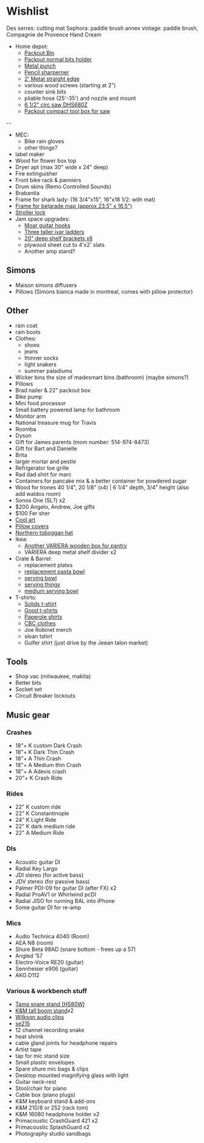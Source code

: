# Wishlist

Des serres: cutting mat
Sephora: paddle brush
annex vintage: paddle brush, Compagnie de Provence Hand Cream

- Home depot:
  - [Packout Bin](https://www.homedepot.ca/product/milwaukee-tool-packout-18-6-inch-50-lb-capacity-tool-storage-crate-bin/1001515066)
  - [Packout normal bits holder](https://www.homedepot.ca/product/milwaukee-tool-packout-11-compartment-small-parts-organizer/1001109996)
  - [Metal punch](https://www.homedepot.ca/product/dynamic-tools-automatic-centre-punch-5-inch-long/1001552126)
  - [Pencil sharperner](https://www.homedepot.ca/product/c-h-hanson-pencil-crayon-sharpener/1000116394)
  - [2' Metal straight edge](https://www.homedepot.ca/product/empire-48-in-aluminum-straight-edge/1000812861)
  - various wood screws (starting at 2")
  - counter sink bits
  - pliable hose (25'-35') and nozzle and mount
  - [6 1/2" circ saw DHS680Z](https://www.rona.ca/en/cordless-circular-saw-6-1-2-18-v-11975400)
  - [Packout compact tool box for saw](https://www.homedepot.ca/product/milwaukee-tool-packout-10-inch-hard-tool-box/1001528466)

--

- MEC:
  - Bike rain gloves
  - other things?
- label maker
- Wood for flower box top
- Dryer apt (max 30" wide x 24" deep)
- Fire extinguisher
- Front bike rack & panniers
- Drum skins (Remo Controlled Sounds)
- Brabantia
- Frame for shark lady: (16 3/4"x15", 16"x18 1/2: with mat)
- [Frame for belgrade map (approx 23.5" x 16.5")](https://www.arttoframe.com/23x15-Satin-White-Frame-picture-frame/FRBW26074?page_type=E)
- [Stroller lock](https://www.amazon.ca/Combinations-Anti-Theft-Bicycle-Pocket-Orange/dp/B085Y4FV3F/)
- Jam space upgrades:
  - [Moar guitar hooks](https://www.amazon.ca/Guitar-Ohuhu-Electric-Acoustic-Ukulele/dp/B07ZCJ2XD2/)
  - [Three taller ivar ladders](https://www.ikea.com/ca/en/p/ivar-side-unit-87489409/)
  - [20" deep shelf brackets x6](https://www.homedepot.ca/product/everbilt-20-inch-heavy-duty-bracket-in-white/1000676069)
  - plywood sheet cut to 4'x2' slats
  - Another amp stand?

## Simons

- Maison simons diffusers
- Pillows (Simons bianca made in montreal, comes with pillow protector)

## Other

- rain coat
- rain boots
- Clothes:
  - shoes
  - jeans
  - thinner socks
  - light snakers
  - summer paladiums
- Wicker bins the size of madesmart bins (bathroom) (maybe simons?)
- Pillows
- Brad nailer & 22" packout box
- Bike pump
- Mini food processor
- Small battery powered lamp for bathroom
- Monitor arm
- National treasure mug for Travis
- Roomba
- Dyson
- Gift for James parents (mom number: 514-974-8473)
- Gift for Bart and Danielle
- Brita
- larger mortar and pestle
- Refrigerator toe grille
- Rad dad shirt for marc
- Containers for pancake mix & a better container for powdered sugar
- Wood for trones  40 1/4", 20 1/8" (x4) | 6 1/4" depth, 3/4" height (also add waldos room)
- Sonos One (SL?) x2
- $200 Angelo, Andrew, Joe gifts
- $100 Fer sher
- [Cool art](https://www.concealed-art.com/nes-art)
- [Pillow covers](https://deijistudios.com/collections/linen-duvet-sets)
- [Northern toboggan hat](https://northerntoboggan.com/products/toboggan-trucker-hat)
- Ikea:
  - [Another VARIERA wooden box for pantry](https://www.ikea.com/ca/en/p/variera-box-with-handle-bamboo-90226052/)
  - VARIERA deep metal shelf divider x2
- Crate & Barrel:
  - replacement plates
  - [replacement pasta bowl](https://www.crateandbarrel.com/marin-matte-black-low-pasta-bowl/s467282)
  - [serving bowl](https://www.crateandbarrel.com/oven-to-table-serving-bowl-with-trivet/s441270)
  - [serving thingy](https://www.crateandbarrel.com/oven-to-table-two-part-dish-with-trivet/s244757)
  - [medium serving bowl](https://www.crateandbarrel.com/carson-medium-acacia-serving-bowl/s515602)
- T-shirts:
  - [Solids t-shirt](https://solids.bandcamp.com/merch)
  - [Good t-shirts](https://us.kowtowclothing.com/)
  - [Paperole shirts](https://www.paperole.com/)
  - [CBC clothes](https://retrokid.ca/collections/cbc-retro)
  - Joe Robinet merch
  - sloan tshirt
  - Gulfer shirt (just drive by the Jeean talon market)

## Tools

- Shop vac (milwaukee, makita)
- Better bits
- Socket set
- Circuit Breaker lockouts

## Music gear

### Crashes

- 18"+ K custom Dark Crash
- 18"+ K Dark Thin Crash
- 18"+ A Thin Crash
- 18"+ A Medium thin Crash
- 18"+ A Adevis crash
- 20"+ K Crash Ride

### Rides

- 22" K custom ride
- 22" K Constantinople
- 24" K Light Ride
- 22" K dark medium ride
- 22" A Medium Ride

### DIs

- Acoustic guitar DI
- Radial Key Largo
- JDI stereo (for active bass)
- JDV stereo (for passive bass)
- Palmer PDI-09 for guitar DI (after FX) x2
- Radial ProAV1 or Whirlwind pcDI
- Radial JISO for running BAL into iPhone
- Some guitar DI for re-amp

### Mics

- Audio Technica 4040 (Room)
- AEA N8 (room)
- Shure Beta 98AD (snare bottom - frees up a 57)
- Angled '57
- Electro-Voice RE20 (guitar)
- Sennheiser e906 (guitar)
- AKG D112

### Various & workbench stuff

- [Tama snare stand (HS80W)](https://www.timpano-percussion.com/us/pied-de-caisse-claire-tama-roadpro-hs80w.html?id=43102689)
- [K&M tall boom stand](http://www.economik.com/km/21021-black/)x2
- [Wilkson audio clips](https://www.soundonsound.com/reviews/wilkinson-audio-mic-clips)
- [se215](https://www.shure.com/en-US/products/earphones/se215)
- 12 channel recording snake
- heat shrink
- cable gland joints for headphone repairs
- Artist tape
- tap for mic stand size
- Small plastic envelopes
- Spare shure mic bags & clips
- Desktop mounted magnifying glass with light
- Guitar neck-rest
- Stool/chair for piano
- Cable box (piano plugs)
- K&M keyboard stand & add-ons
- K&M 210/8 or 252 (rack tom)
- K&M 16080 headphone holder x2
- Primacoustic CrashGuard 421 x2
- Primacoustic SplashGuard x2
- Photography studio sandbags
